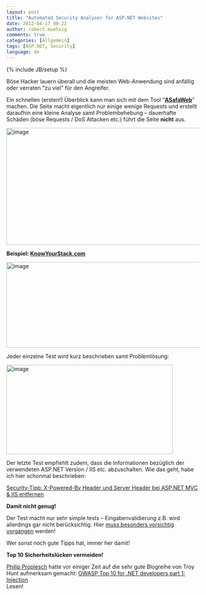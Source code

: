 ```yaml
---
layout: post
title: "Automated Security Analyser for ASP.NET Websites"
date: 2012-04-17 00:22
author: robert.muehsig
comments: true
categories: [Allgemein]
tags: [ASP.NET, Security]
language: de
---
```

{% include JB/setup %}
<p>Böse Hacker lauern überall und die meisten Web-Anwendung sind anfällig oder verraten “zu viel” für den Angreifer. </p> <p>Ein schnellen (ersten!) Überblick kann man sich mit dem Tool “<a href="https://asafaweb.com"><strong>ASafaWeb</strong></a>” machen. Die Seite macht eigentlich nur einige wenige Requests und erstellt daraufhin eine kleine Analyse samt Problembehebung – dauerhafte Schäden (böse Requests / DoS Attacken etc.) führt die Seite <strong>nicht</strong> aus. </p> <p><a href="{{BASE_PATH}}/assets/wp-images-de/image1510.png"><img style="background-image: none; border-bottom: 0px; border-left: 0px; padding-left: 0px; padding-right: 0px; display: inline; border-top: 0px; border-right: 0px; padding-top: 0px" title="image" border="0" alt="image" src="{{BASE_PATH}}/assets/wp-images-de/image_thumb681.png" width="539" height="305"></a></p> <p><strong>Beispiel: <a href="http://www.knowyourstack.com">KnowYourStack.com</a></strong></p> <p><a href="https://asafaweb.com/Scan?Url=knowyourstack.com"><img style="background-image: none; border-bottom: 0px; border-left: 0px; padding-left: 0px; padding-right: 0px; display: inline; border-top: 0px; border-right: 0px; padding-top: 0px" title="image" border="0" alt="image" src="{{BASE_PATH}}/assets/wp-images-de/image1511.png" width="547" height="223"></a></p> <p>Jeder einzelne Test wird kurz beschrieben samt Problemlösung:</p> <p><a href="{{BASE_PATH}}/assets/wp-images-de/image1512.png"><img style="background-image: none; border-bottom: 0px; border-left: 0px; padding-left: 0px; padding-right: 0px; display: inline; border-top: 0px; border-right: 0px; padding-top: 0px" title="image" border="0" alt="image" src="{{BASE_PATH}}/assets/wp-images-de/image_thumb682.png" width="434" height="233"></a></p> <p>Der letzte Test empfiehlt zudem, dass die Informationen bezüglich der verwendeten ASP.NET Version / IIS etc. abzuschalten. Wie das geht, habe ich hier schonmal beschrieben:</p> <p><a href="{{BASE_PATH}}/2011/09/30/security-tipp-x-powered-by-header-und-server-header-bei-asp-net-mvc-iis-entfernen/">Security-Tipp: X-Powered-By Header und Server Header bei ASP.NET MVC &amp; IIS entfernen</a></p> <p><strong>Damit nicht genug!</strong></p> <p>Der Test macht nur sehr simple tests – Eingabenvalidierung z.B. wird allerdings gar nicht berücksichtig. Hier <a href="{{BASE_PATH}}/2012/04/03/xss-in-asp-net-mvcrequestvalidation-html-displayfor-mvchtmlstring/">muss besonders vorsichtig vorgangen</a> werden!</p>
<p>Wer sonst noch gute Tipps hat, immer her damit!</p>
<p><strong>Top 10 Sicherheitslücken vermeiden!</strong></p>
<p><a href="http://philipproplesch.de/post/gaengige-angriffe-auf-webseiten-vermeiden">Philip Proplesch</a> hatte vor einiger Zeit auf die sehr gute Blogreihe von Troy Hunt aufmerksam gemacht: <a href="http://www.troyhunt.com/2010/05/owasp-top-10-for-net-developers-part-1.html">OWASP Top 10 for .NET developers part 1: Injection</a><br/> Lesen!</p>
